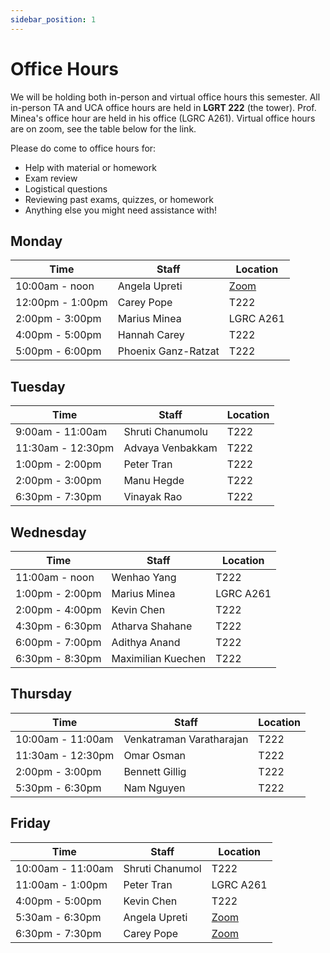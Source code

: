 ```yaml
---
sidebar_position: 1
---
```


# Office Hours

We will be holding both in-person and virtual office hours this semester. All in-person TA and UCA office hours are held in **LGRT 222** (the tower). Prof. Minea's office hour are held in his office (LGRC A261). Virtual office hours are on zoom, see the table below for the link.

Please do come to office hours for:

-   Help with material or homework
-   Exam review
-   Logistical questions
-   Reviewing past exams, quizzes, or homework
-   Anything else you might need assistance with!

## Monday

| **Time**         | **Staff**           | **Location**  |
|------------------|---------------------|---------------|
| 10:00am - noon   | Angela Upreti       |   [Zoom](https://umass-amherst.zoom.us/j/99190937285)   |
| 12:00pm - 1:00pm | Carey Pope          |   T222        |
| 2:00pm - 3:00pm  | Marius Minea        |   LGRC A261   |
| 4:00pm - 5:00pm  | Hannah Carey        |   T222        |
| 5:00pm - 6:00pm  | Phoenix Ganz-Ratzat |   T222        |

## Tuesday

| **Time**          | **Staff**        | **Location** |
|-------------------|------------------|--------------|
| 9:00am - 11:00am  | Shruti Chanumolu |   T222       |
| 11:30am - 12:30pm | Advaya Venbakkam |   T222       |
| 1:00pm - 2:00pm   | Peter Tran       |   T222       |
| 2:00pm - 3:00pm   | Manu Hegde       |   T222       |
| 6:30pm - 7:30pm   | Vinayak Rao      |   T222       |

## Wednesday

| **Time**        | **Staff**          | **Location**  |
|-----------------|--------------------|---------------|
| 11:00am - noon  | Wenhao Yang        |   T222        | 
| 1:00pm - 2:00pm | Marius Minea       |   LGRC A261   |
| 2:00pm - 4:00pm | Kevin Chen         |   T222        |  
| 4:30pm - 6:30pm | Atharva Shahane    |   T222        |
| 6:00pm - 7:00pm | Adithya Anand      |   T222        |
| 6:30pm - 8:30pm | Maximilian Kuechen |   T222        |

## Thursday

| **Time**          | **Staff**                | **Location** |
|-------------------|--------------------------|--------------|
| 10:00am - 11:00am | Venkatraman Varatharajan |   T222       |
| 11:30am - 12:30pm | Omar Osman               |   T222       |
| 2:00pm - 3:00pm   | Bennett Gillig           |   T222       |
| 5:30pm - 6:30pm   | Nam Nguyen               |   T222       |

## Friday

| **Time**          | **Staff**        | **Location**  |
|-------------------|------------------|---------------|
| 10:00am - 11:00am | Shruti Chanumol  |   T222        |
| 11:00am - 1:00pm  | Peter Tran       |   LGRC A261   |
| 4:00pm - 5:00pm   | Kevin Chen       |   T222        |
| 5:30am - 6:30pm   | Angela Upreti    |   [Zoom](https://umass-amherst.zoom.us/j/99190937285)   |
| 6:30pm - 7:30pm   | Carey Pope       |   [Zoom](https://umass-amherst.zoom.us/j/2234458453)   |